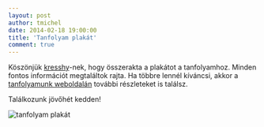 ```yaml
---
layout: post
author: tmichel
date: 2014-02-18 19:00:00
title: 'Tanfolyam plakát'
comment: true
---
```


Köszönjük [kresshy](https://profile.sch.bme.hu/profile/show/uid/kresshy)-nek, hogy összerakta a plakátot a tanfolyamhoz.
Minden fontos információt megtaláltok rajta. Ha többre lennél kíváncsi, akkor a [tanfolyamunk weboldalán](http://kir-dev.github.io/tanfolyam/)
további részleteket is találsz.

Találkozunk jövőhét kedden!

![tanfolyam plakát](https://warp.sch.bme.hu/img/blobs/redirect/eyJfcmFpbHMiOnsibWVzc2FnZSI6IkJBaHBPUT09IiwiZXhwIjpudWxsLCJwdXIiOiJibG9iX2lkIn19--f53ba1ac0da36be25fe0be9347c80ac5eaaba35a/tanf_plakat_2014.jpg)
